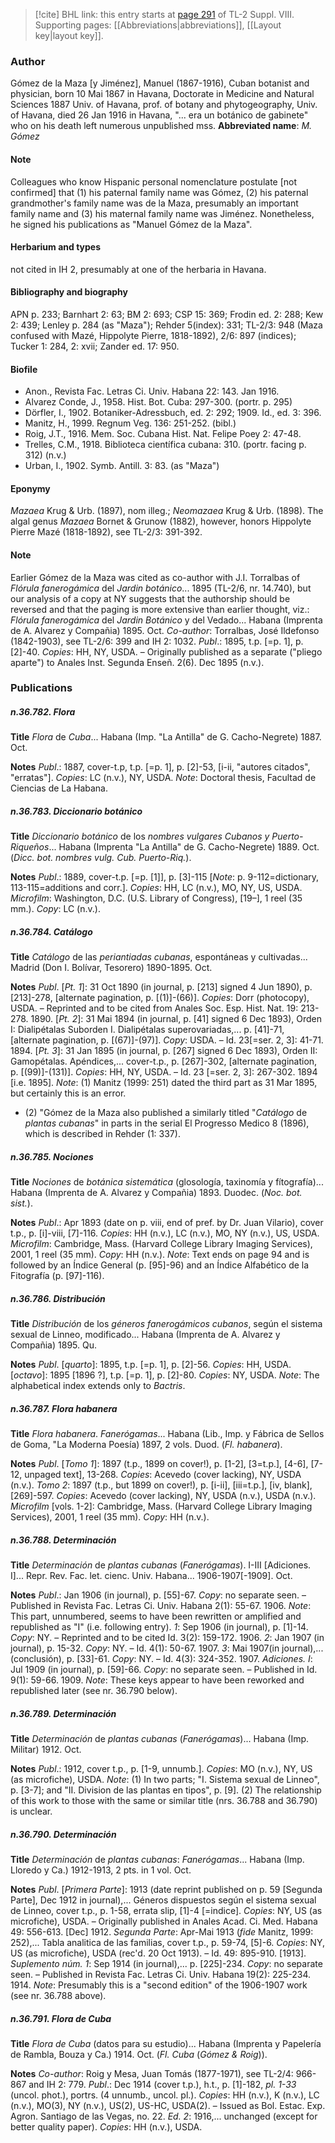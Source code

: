 > [!cite] BHL link: this entry starts at [page 291](https://www.biodiversitylibrary.org/page/33258769) of TL-2 Suppl. VIII.
> Supporting pages: [[Abbreviations|abbreviations]], [[Layout key|layout key]].

### Author

Gómez de la Maza \[y Jiménez\], Manuel (1867-1916), Cuban botanist and physician, born 10 Mai 1867 in Havana, Doctorate in Medicine and Natural Sciences 1887 Univ. of Havana, prof. of botany and phytogeography, Univ. of Havana, died 26 Jan 1916 in Havana, "... era un botánico de gabinete" who on his death left numerous unpublished mss. 
**Abbreviated name**: *M. Gómez*

#### Note

Colleagues who know Hispanic personal nomenclature postulate \[not confirmed\] that (1) his paternal family name was Gómez, (2) his paternal grandmother's family name was de la Maza, presumably an important family name and (3) his maternal family name was Jiménez. Nonetheless, he signed his publications as "Manuel Gómez de la Maza".

#### Herbarium and types

not cited in IH 2, presumably at one of the herbaria in Havana.

#### Bibliography and biography

APN p. 233; Barnhart 2: 63; BM 2: 693; CSP 15: 369; Frodin ed. 2: 288; Kew 2: 439; Lenley p. 284 (as "Maza"); Rehder 5(index): 331; TL-2/3: 948 (Maza confused with Mazé, Hippolyte Pierre, 1818-1892), 2/6: 897 (indices); Tucker 1: 284, 2: xvii; Zander ed. 17: 950.

#### Biofile

- Anon., Revista Fac. Letras Ci. Univ. Habana 22: 143. Jan 1916.
- Alvarez Conde, J., 1958. Hist. Bot. Cuba: 297-300. (portr. p. 295)
- Dörfler, I., 1902. Botaniker-Adressbuch, ed. 2: 292; 1909. Id., ed. 3: 396.
- Manitz, H., 1999. Regnum Veg. 136: 251-252. (bibl.)
- Roig, J.T., 1916. Mem. Soc. Cubana Hist. Nat. Felipe Poey 2: 47-48.
- Trelles, C.M., 1918. Biblioteca científica cubana: 310. (portr. facing p. 312) (n.v.)
- Urban, I., 1902. Symb. Antill. 3: 83. (as "Maza")

#### Eponymy

*Mazaea* Krug & Urb. (1897), nom illeg.; *Neomazaea* Krug & Urb. (1898). The algal genus *Mazaea* Bornet & Grunow (1882), however, honors Hippolyte Pierre Mazé (1818-1892), see TL-2/3: 391-392.

#### Note

Earlier Gómez de la Maza was cited as co-author with J.I. Torralbas of *Flórula fanerogámica* del *Jardin botánico*... 1895 (TL-2/6, nr. 14.740), but our analysis of a copy at NY suggests that the authorship should be reversed and that the paging is more extensive than earlier thought, viz.:
*Flórula fanerogámica* del *Jardin Botánico* y del Vedado... Habana (Imprenta de A. Alvarez y Compañia) 1895. Oct.
*Co-author*: Torralbas, José Ildefonso (1842-1903), see TL-2/6: 399 and IH 2: 1032. *Publ*.: 1895, t.p. \[=p. 1\], p. \[2\]-40. *Copies*: HH, NY, USDA. – Originally published as a separate ("pliego aparte") to Anales Inst. Segunda Enseñ. 2(6). Dec 1895 (n.v.).

### Publications

##### n.36.782. Flora

**Title**
*Flora* de *Cuba*... Habana (Imp. "La Antilla" de G. Cacho-Negrete) 1887. Oct.

**Notes**
*Publ*.: 1887, cover-t.p, t.p. \[=p. 1\], p. \[2\]-53, \[i-ii, "autores citados", "erratas"\]. *Copies*: LC (n.v.), NY, USDA.
*Note*: Doctoral thesis, Facultad de Ciencias de La Habana.

##### n.36.783. Diccionario botánico

**Title**
*Diccionario botánico* de los *nombres vulgares Cubanos y Puerto-Riqueños*... Habana (Imprenta "La Antilla" de G. Cacho-Negrete) 1889. Oct. (*Dicc. bot. nombres vulg. Cub. Puerto-Riq.*).

**Notes**
*Publ*.: 1889, cover-t.p. \[=p. \[1\]\], p. \[3\]-115 \[*Note*: p. 9-112=dictionary, 113-115=additions and corr.\]. *Copies*: HH, LC (n.v.), MO, NY, US, USDA. *Microfilm*: Washington, D.C. (U.S. Library of Congress), \[19–\], 1 reel (35 mm.). *Copy*: LC (n.v.).

##### n.36.784. Catálogo

**Title**
*Catálogo* de las *periantiadas cubanas*, espontáneas y cultivadas... Madrid (Don I. Bolívar, Tesorero) 1890-1895. Oct.

**Notes**
*Publ*. \[*Pt. 1*\]: 31 Oct 1890 (in journal, p. \[213\] signed 4 Jun 1890), p. \[213\]-278, \[alternate pagination, p. \[(1)\]-(66)\]. *Copies*: Dorr (photocopy), USDA. – Reprinted and to be cited from Anales Soc. Esp. Hist. Nat. 19: 213-278. 1890.
\[*Pt. 2*\]: 31 Mai 1894 (in journal, p. \[41\] signed 6 Dec 1893), Orden I: Dialipétalas Suborden I. Dialipétalas superovariadas,... p. \[41\]-71, \[alternate pagination, p. \[(67)\]-(97)\].
*Copy*: USDA. – Id. 23\[=ser. 2, 3\]: 41-71. 1894.
\[*Pt. 3*\]: 31 Jan 1895 (in journal, p. \[267\] signed 6 Dec 1893), Orden II: Gamopétalas. Apéndices,... cover-t.p., p. \[267\]-302, \[alternate pagination, p. \[(99)\]-(131)\]. *Copies*: HH, NY, USDA. – Id. 23 \[=ser. 2, 3\]: 267-302. 1894 \[i.e. 1895\].
*Note*: (1) Manitz (1999: 251) dated the third part as 31 Mar 1895, but certainly this is an error.
- (2) "Gómez de la Maza also published a similarly titled "*Catálogo* de *plantas cubanas*" in parts in the serial El Progresso Medico 8 (1896), which is described in Rehder (1: 337).

##### n.36.785. Nociones

**Title**
*Nociones* de *botánica sistemática* (glosología, taxinomía y fítografía)... Habana (Imprenta de A. Alvarez y Compañia) 1893. Duodec. (*Noc. bot. sist.*).

**Notes**
*Publ*.: Apr 1893 (date on p. viii, end of pref. by Dr. Juan Vilario), cover t.p., p. \[i\]-viii, \[7\]-116.
*Copies*: HH (n.v.), LC (n.v.), MO, NY (n.v.), US, USDA. *Microfilm*: Cambridge, Mass. (Harvard College Library Imaging Services), 2001, 1 reel (35 mm). *Copy*: HH (n.v.).
*Note*: Text ends on page 94 and is followed by an Índice General (p. \[95\]-96) and an Índice Alfabético de la Fitografía (p. \[97\]-116).

##### n.36.786. Distribución

**Title**
*Distribución* de los *géneros fanerogámicos cubanos*, según el sistema sexual de Linneo, modificado... Habana (Imprenta de A. Alvarez y Compañia) 1895. Qu.

**Notes**
*Publ*. \[*quarto*\]: 1895, t.p. \[=p. 1\], p. \[2\]-56. *Copies*: HH, USDA.
\[*octavo*\]: 1895 \[1896 ?\], t.p. \[=p. 1\], p. \[2\]-80. *Copies*: NY, USDA.
*Note*: The alphabetical index extends only to *Bactris*.

##### n.36.787. Flora habanera

**Title**
*Flora habanera*. *Fanerógamas*... Habana (Lib., Imp. y Fábrica de Sellos de Goma, "La Moderna Poesía) 1897, 2 vols. Duod. (*Fl. habanera*).

**Notes**
*Publ*. \[*Tomo 1*\]: 1897 (t.p., 1899 on cover!), p. \[1-2\], \[3=t.p.\], \[4-6\], \[7-12, unpaged text\], 13-268. *Copies*: Acevedo (cover lacking), NY, USDA (n.v.).
*Tomo 2*: 1897 (t.p., but 1899 on cover!), p. \[i-ii\], \[iii=t.p.\], \[iv, blank\], \[269\]-597. *Copies*: Acevedo (cover lacking), NY, USDA (n.v.), USDA (n.v.).
*Microfilm* \[vols. 1-2\]: Cambridge, Mass. (Harvard College Library Imaging Services), 2001, 1 reel (35 mm). *Copy*: HH (n.v.).

##### n.36.788. Determinación

**Title**
*Determinación* de *plantas cubanas* (*Fanerógamas*). I-III \[Adiciones. I\]... Repr. Rev. Fac. let. cienc. Univ. Habana... 1906-1907\[-1909\]. Oct.

**Notes**
*Publ*.: Jan 1906 (in journal), p. \[55\]-67. *Copy*: no separate seen. – Published in Revista Fac. Letras Ci. Univ. Habana 2(1): 55-67. 1906.
*Note*: This part, unnumbered, seems to have been rewritten or amplified and republished as "I" (i.e. following entry).
*1*: Sep 1906 (in journal), p. \[1\]-14. *Copy*: NY. – Reprinted and to be cited Id. 3(2): 159-172. 1906.
*2*: Jan 1907 (in journal), p. 15-32. *Copy*: NY. – Id. 4(1): 50-67. 1907.
*3*: Mai 1907(in journal),... (conclusión), p. \[33\]-61. *Copy*: NY. – Id. 4(3): 324-352. 1907.
*Adiciones. I*: Jul 1909 (in journal), p. \[59\]-66. *Copy*: no separate seen. – Published in Id. 9(1): 59-66. 1909.
*Note*: These keys appear to have been reworked and republished later (see nr. 36.790 below).

##### n.36.789. Determinación

**Title**
*Determinación* de *plantas cubanas* (*Fanerógamas*)... Habana (Imp. Militar) 1912. Oct.

**Notes**
*Publ*.: 1912, cover t.p., p. \[1-9, unnumb.\]. *Copies*: MO (n.v.), NY, US (as microfiche), USDA.
*Note*: (1) In two parts; "I. Sistema sexual de Linneo", p. \[3-7\]; and "II. Division de las plantas en tipos", p. \[9\]. (2) The relationship of this work to those with the same or similar title (nrs. 36.788 and 36.790) is unclear.

##### n.36.790. Determinación

**Title**
*Determinación* de *plantas cubanas*: *Fanerógamas*... Habana (Imp. Lloredo y Ca.) 1912-1913, 2 pts. in 1 vol. Oct.

**Notes**
*Publ*. \[*Primera Parte*\]: 1913 (date reprint published on p. 59 \[Segunda Parte\], Dec 1912 in journal),... Géneros dispuestos según el sistema sexual de Linneo, cover t.p., p. 1-58, errata slip, \[1\]-4 \[=indice\]. *Copies*: NY, US (as microfiche), USDA. – Originally published in Anales Acad. Ci. Med. Habana 49: 556-613. \[Dec\] 1912.
*Segunda Parte*: Apr-Mai 1913 (*fide* Manitz, 1999: 252),... Tabla analitica de las familias, cover t.p., p. 59-74, \[5\]-6. *Copies*: NY, US (as microfiche), USDA (rec'd. 20 Oct 1913). – Id. 49: 895-910. \[1913\].
*Suplemento núm. 1*: Sep 1914 (in journal),... p. \[225\]-234. *Copy*: no separate seen. – Published in Revista Fac. Letras Ci. Univ. Habana 19(2): 225-234. 1914.
*Note*: Presumably this is a "second edition" of the 1906-1907 work (see nr. 36.788 above).

##### n.36.791. Flora de Cuba

**Title**
*Flora de Cuba* (datos para su estudio)... Habana (Imprenta y Papelería de Rambla, Bouza y Ca.) 1914. Oct. (*Fl. Cuba* (*Gómez & Roig*)).

**Notes**
*Co-author*: Roig y Mesa, Juan Tomás (1877-1971), see TL-2/4: 966-867 and IH 2: 779.
*Publ*.: Dec 1914 (cover t.p.), h.t., p. \[1\]-182, *pl. 1-33* (uncol. phot.), portrs. (4 unnumb., uncol. pl.). *Copies*: HH (n.v.), K (n.v.), LC (n.v.), MO(3), NY (n.v.), US(2), US-HC, USDA(2). – Issued as Bol. Estac. Exp. Agron. Santiago de las Vegas, no. 22.
*Ed. 2*: 1916,... unchanged (except for better quality paper). *Copies*: HH (n.v.), USDA.

